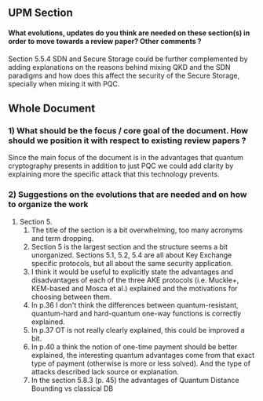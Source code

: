 ## UPM Section
#### What evolutions, updates do you think are needed on these section(s) in order to move towards a review paper? Other comments ?

Section 5.5.4 SDN and Secure Storage could be further complemented by adding explanations on the reasons behind mixing QKD and the SDN paradigms and how does this affect the security of the Secure Storage, specially when mixing it with PQC.

## Whole Document
### 1) What should be the focus / core goal of the document. How should we position it with respect to existing review papers ?

Since the main focus of the document is in the advantages that quantum cryptography presents in addition to just PQC we could add clarity by explaining more the specific attack that this technology prevents.

### 2) Suggestions on the evolutions that are needed and on how to organize the work

1. Section 5.
	1. The title of the section is a bit overwhelming, too many acronyms and term dropping.
	2. Section 5 is the largest section and the structure seems a bit unorganized. Sections 5.1, 5.2, 5.4 are all about Key Exchange specific protocols, but all about the same security application. 
	3. I think it would be useful to explicitly state the advantages and disadvantages of each of the three AKE protocols (i.e. Muckle+, KEM-based and Mosca et al.) explained and the motivations for choosing between them.
	4. In p.36 I don't think the differences between quantum-resistant, quantum-hard and hard-quantum one-way functions is correctly explained.
	5. In p.37 OT is not really clearly explained, this could be improved a bit.
	6. In p.40 a think the notion of one-time payment should be better explained, the interesting quantum advantages come from that exact type of payment (otherwise is more or less solved). And the type of attacks described lack source or explanation.
	7. In the section 5.8.3 (p. 45) the advantages of Quantum Distance Bounding vs classical DB 